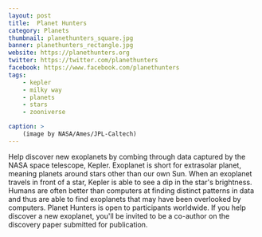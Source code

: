 ```yaml
---
layout: post
title:  Planet Hunters
category: Planets
thumbnail: planethunters_square.jpg
banner: planethunters_rectangle.jpg
website: https://planethunters.org
twitter: https://twitter.com/planethunters
facebook: https://www.facebook.com/planethunters
tags: 
    - kepler
    - milky way
    - planets
    - stars
    - zooniverse

caption: >
    (image by NASA/Ames/JPL-Caltech)
---
```

Help discover new exoplanets by combing through data captured by the NASA space telescope, Kepler. Exoplanet is  short for extrasolar planet, meaning planets around stars other than our own Sun. When an exoplanet travels in front of a star, Kepler is able to see a dip in the star's brightness. Humans are often better than computers at finding distinct patterns in data and thus are able to find exoplanets that may have been overlooked by computers. Planet Hunters is open to participants worldwide. If you help discover a new exoplanet, you'll be invited to be a co-author on the discovery paper submitted for publication.
